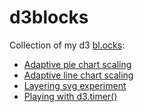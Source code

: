 d3blocks
========
Collection of my d3 [bl.ocks](http://bl.ocks.org/jonsadka):
- [Adaptive pie chart scaling](http://bl.ocks.org/jonsadka/fa05f8d53d4e8b5f262e)
- [Adaptive line chart scaling](http://bl.ocks.org/jonsadka/482005612916b3f5e408)
- [Layering svg experiment](http://bl.ocks.org/jonsadka/baa854ad6a770a46b924)
- [Playing with d3.timer()](http://bl.ocks.org/jonsadka/4edd58e2bd5b66733d4a)
